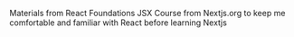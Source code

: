 Materials from React Foundations JSX Course from Nextjs.org to keep me comfortable and familiar with React before learning Nextjs